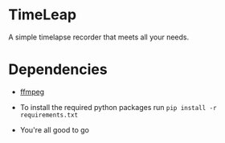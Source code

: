 # TimeLeap
A simple timelapse recorder that meets all your needs.

# Dependencies
* [ffmpeg](https://website-name.com)

* To install the required python packages run ```pip install -r requirements.txt```
* You're all good to go
